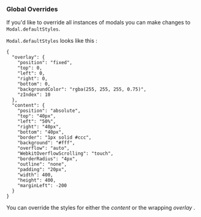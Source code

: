 ### Global Overrides

If you'd like to override all instances of modals you can make changes to `Modal.defaultStyles`.

`Modal.defaultStyles` looks like this : 

```
{
  "overlay": {
    "position": "fixed",
    "top": 0,
    "left": 0,
    "right": 0,
    "bottom": 0,
    "backgroundColor": "rgba(255, 255, 255, 0.75)",
    "zIndex": 10
  },
  "content": {
    "position": "absolute",
    "top": "40px",
    "left": "50%",
    "right": "40px",
    "bottom": "40px",
    "border": "1px solid #ccc",
    "background": "#fff",
    "overflow": "auto",
    "WebkitOverflowScrolling": "touch",
    "borderRadius": "4px",
    "outline": "none",
    "padding": "20px",
    "width": 400,
    "height": 400,
    "marginLeft": -200
  }
}
```

You can override the styles for either the _content_ or the wrapping _overlay_ .
